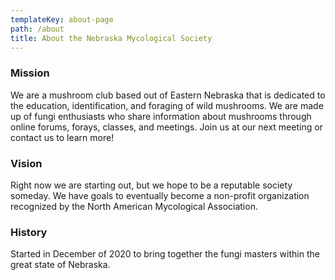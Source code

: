 ```yaml
---
templateKey: about-page
path: /about
title: About the Nebraska Mycological Society
---
```

### Mission

We are a mushroom club based out of Eastern Nebraska that is dedicated to the education, identification, and foraging of wild mushrooms. We are made up of fungi enthusiasts who share information about mushrooms through online forums, forays, classes, and meetings. Join us at our next meeting or contact us to learn more! 

### Vision

Right now we are starting out, but we hope to be a reputable society someday. We have goals to eventually become a non-profit organization recognized by the North American Mycological Association.

### History

Started in December of 2020 to bring together the fungi masters within the great state of Nebraska.